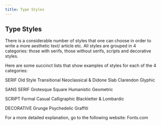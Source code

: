 ```yaml
---
title: Type Styles
---
```

## Type Styles

There is a considerable number of styles that one can choose in order to write a more aesthetic text/ article etc.
All styles are grouped in 4 categories: those with serifs, those without serifs, scripts and decorative styles. 

Here are some succinct lists that show examples of styles for each of the 4 categories:

SERIF
Old Style
Transitional
Neoclassical & Didone
Slab
Clarendon
Glyphic

SANS SERIF
Grotesque
Square
Humanistic
Geometric

SCRIPT
Formal
Casual
Calligraphic
Blackletter & Lombardic

DECORATIVE
Grunge
Psychedelic
Graffiti

For a more detailed explanation, go to the following website: Fonts.com



